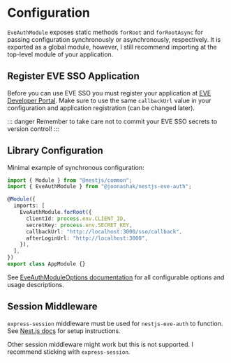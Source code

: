 # Configuration

`EveAuthModule` exposes static methods `forRoot` and `forRootAsync` for passing configuration synchronously or asynchronously, respectively. It is exported as a global module, however, I still recommend importing at the top-level module of your application.

## Register EVE SSO Application

Before you can use EVE SSO you must register your application at [EVE Developer Portal](https://developers.eveonline.com/applications). Make sure to use the same `callbackUrl` value in your configuration and application registration (can be changed later).

::: danger
Remember to take care not to commit your EVE SSO secrets to version control!
:::

## Library Configuration

Minimal example of synchronous configuration:

```ts
import { Module } from "@nestjs/common";
import { EveAuthModule } from "@joonashak/nestjs-eve-auth";

@Module({
  imports: [
    EveAuthModule.forRoot({
      clientId: process.env.CLIENT_ID,
      secretKey: process.env.SECRET_KEY,
      callbackUrl: "http://localhost:3000/sso/callback",
      afterLoginUrl: "http://localhost:3000",
    }),
  ],
})
export class AppModule {}
```

See [EveAuthModuleOptions documentation](../api/interfaces/EveAuthModuleOptions) for all configurable options and usage descriptions.

## Session Middleware

`express-session` middleware must be used for `nestjs-eve-auth` to function. See [Nest.js docs](https://docs.nestjs.com/techniques/session) for setup instructions.

Other session middleware might work but this is not supported. I recommend sticking with `express-session`.
